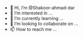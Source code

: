- 👋 Hi, I’m @Shakoor-ahmad-dar
- 👀 I’m interested in ...
- 🌱 I’m currently learning ...
- 💞️ I’m looking to collaborate on ...
- 📫 How to reach me ...

<!---
Shakoor-ahmad-dar/Shakoor-ahmad-dar is a ✨ special ✨ repository because its `README.md` (this file) appears on your GitHub profile.
You can click the Preview link to take a look at your changes.
--->
